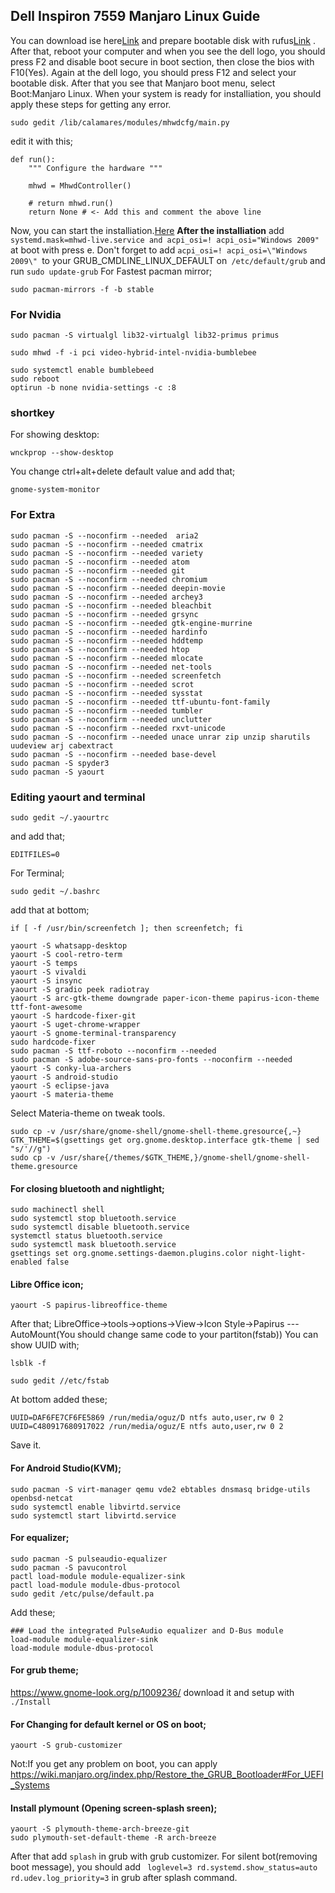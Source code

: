 ## Dell Inspiron 7559 Manjaro Linux Guide

You can download ise here[Link](https://downloads.sourceforge.net/manjarolinux/manjaro-gnome-17.1.4-stable-x86_64.iso)  and prepare bootable disk with rufus[Link](https://rufus.akeo.ie/) . After that, reboot your computer and when you see the dell logo, you should press F2 and disable boot secure in boot section, then close the bios with F10(Yes). Again at the dell logo, you should press F12 and select your bootable disk. After that you see that Manjaro boot menu, select Boot:Manjaro Linux. When your system is ready for installiation, you should apply these steps for getting any error.
```
sudo gedit /lib/calamares/modules/mhwdcfg/main.py
```
edit it with this;
```
def run():
    """ Configure the hardware """
    
    mhwd = MhwdController()
    
    # return mhwd.run()
    return None # <- Add this and comment the above line
```
Now, you can start the installiation.[Here](https://www.linuxtechi.com/manjaro-17-05-gnome-installation-guide-screenshots/)
**After the installiation**
add `systemd.mask=mhwd-live.service and acpi_osi=! acpi_osi="Windows 2009" ` at boot with press e.
Don't forget to add `acpi_osi=! acpi_osi=\"Windows 2009\" `to your GRUB_CMDLINE_LINUX_DEFAULT on` /etc/default/grub` and run `sudo update-grub`
For Fastest pacman mirror;
```
sudo pacman-mirrors -f -b stable
```
### For Nvidia
```
sudo pacman -S virtualgl lib32-virtualgl lib32-primus primus

sudo mhwd -f -i pci video-hybrid-intel-nvidia-bumblebee

sudo systemctl enable bumblebeed
sudo reboot
optirun -b none nvidia-settings -c :8
```
### shortkey
For showing desktop:
```
wnckprop --show-desktop
```
You change ctrl+alt+delete default value and add that;
```
gnome-system-monitor
```
### For Extra
```
sudo pacman -S --noconfirm --needed  aria2
sudo pacman -S --noconfirm --needed cmatrix
sudo pacman -S --noconfirm --needed variety
sudo pacman -S --noconfirm --needed atom
sudo pacman -S --noconfirm --needed git
sudo pacman -S --noconfirm --needed chromium
sudo pacman -S --noconfirm --needed deepin-movie
sudo pacman -S --noconfirm --needed archey3
sudo pacman -S --noconfirm --needed bleachbit
sudo pacman -S --noconfirm --needed grsync
sudo pacman -S --noconfirm --needed gtk-engine-murrine
sudo pacman -S --noconfirm --needed hardinfo
sudo pacman -S --noconfirm --needed hddtemp
sudo pacman -S --noconfirm --needed htop
sudo pacman -S --noconfirm --needed mlocate
sudo pacman -S --noconfirm --needed net-tools
sudo pacman -S --noconfirm --needed screenfetch
sudo pacman -S --noconfirm --needed scrot
sudo pacman -S --noconfirm --needed sysstat
sudo pacman -S --noconfirm --needed ttf-ubuntu-font-family
sudo pacman -S --noconfirm --needed tumbler
sudo pacman -S --noconfirm --needed unclutter
sudo pacman -S --noconfirm --needed rxvt-unicode
sudo pacman -S --noconfirm --needed unace unrar zip unzip sharutils uudeview arj cabextract
sudo pacman -S --noconfirm --needed base-devel
sudo pacman -S spyder3
sudo pacman -S yaourt
```
### Editing yaourt and terminal
```
sudo gedit ~/.yaourtrc
```
and add that;
```
EDITFILES=0
```
For Terminal;
```
sudo gedit ~/.bashrc
```
add that at bottom;
```
if [ -f /usr/bin/screenfetch ]; then screenfetch; fi
```
```
yaourt -S whatsapp-desktop
yaourt -S cool-retro-term
yaourt -S temps
yaourt -S vivaldi
yaourt -S insync
yaourt -S gradio peek radiotray
yaourt -S arc-gtk-theme downgrade paper-icon-theme papirus-icon-theme ttf-font-awesome
yaourt -S hardcode-fixer-git
yaourt -S uget-chrome-wrapper
yaourt -S gnome-terminal-transparency
sudo hardcode-fixer
sudo pacman -S ttf-roboto --noconfirm --needed
sudo pacman -S adobe-source-sans-pro-fonts --noconfirm --needed
yaourt -S conky-lua-archers
yaourt -S android-studio
yaourt -S eclipse-java
yaourt -S materia-theme
```
Select Materia-theme on tweak tools.
```
sudo cp -v /usr/share/gnome-shell/gnome-shell-theme.gresource{,~}
GTK_THEME=$(gsettings get org.gnome.desktop.interface gtk-theme | sed "s/'//g")
sudo cp -v /usr/share{/themes/$GTK_THEME,}/gnome-shell/gnome-shell-theme.gresource
```
#### For closing bluetooth and nightlight;
```
sudo machinectl shell
sudo systemctl stop bluetooth.service
sudo systemctl disable bluetooth.service
systemctl status bluetooth.service
sudo systemctl mask bluetooth.service
gsettings set org.gnome.settings-daemon.plugins.color night-light-enabled false
```
#### Libre Office icon;
```
yaourt -S papirus-libreoffice-theme
```
After that;
LibreOffice->tools->options->View->Icon Style->Papirus
---AutoMount(You should change same code to your partiton(fstab))
You can show UUID with;
```
lsblk -f
```
```
sudo gedit //etc/fstab

```
At bottom added these;

```
UUID=DAF6FE7CF6FE5869 /run/media/oguz/D ntfs auto,user,rw 0 2
UUID=C480917680917022 /run/media/oguz/E ntfs auto,user,rw 0 2
```
Save it.
#### For Android Studio(KVM);
```
sudo pacman -S virt-manager qemu vde2 ebtables dnsmasq bridge-utils openbsd-netcat
sudo systemctl enable libvirtd.service
sudo systemctl start libvirtd.service
```
#### For equalizer;
```
sudo pacman -S pulseaudio-equalizer
sudo pacman -S pavucontrol
pactl load-module module-equalizer-sink
pactl load-module module-dbus-protocol
sudo gedit /etc/pulse/default.pa
```
Add these;
```
### Load the integrated PulseAudio equalizer and D-Bus module
load-module module-equalizer-sink
load-module module-dbus-protocol
```
#### For grub theme;
https://www.gnome-look.org/p/1009236/
download it and setup with ```./Install```
#### For Changing for default kernel or OS on boot;
```
yaourt -S grub-customizer
```
Not:If you get any problem on boot, you can apply https://wiki.manjaro.org/index.php/Restore_the_GRUB_Bootloader#For_UEFI_Systems
#### Install plymount (Opening screen-splash sreen);
```
yaourt -S plymouth-theme-arch-breeze-git
sudo plymouth-set-default-theme -R arch-breeze

```
After that add ```splash``` in grub with grub customizer. For silent bot(removing boot message), you should add ` loglevel=3 rd.systemd.show_status=auto rd.udev.log_priority=3` in grub after splash command.
